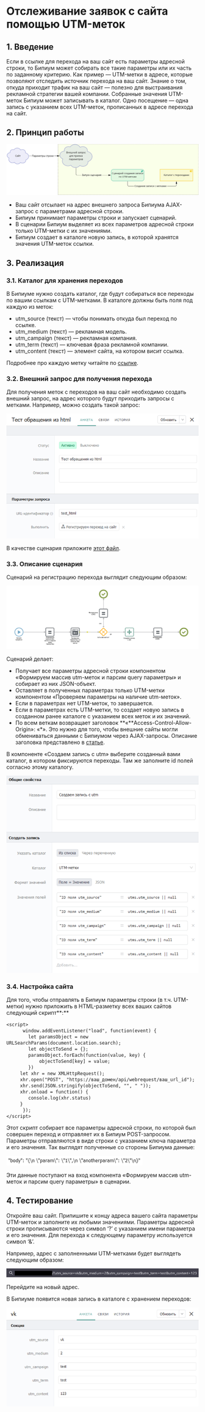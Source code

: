 # Отслеживание заявок с сайта помощью UTM-меток

## 1. Введение

Если в ссылке для перехода на ваш сайт есть параметры адресной строки, то Бипиум может собирать все такие параметры или их часть по заданному критерию. Как пример — UTM-метки в адресе, которые позволяют отследить источник перехода на ваш сайт. Знание о том, откуда приходит трафик на ваш сайт — полезно для выстраивания рекламной стратегии вашей компании. Собранные значения UTM-меток Бипиум может записывать в каталог. Одно посещение — одна запись с указанием всех UTM-меток, прописанных в адресе перехода на сайт.

## **2. Принцип работы**

![](<../../.gitbook/assets/temp - Frame 10.jpg>)

* Ваш сайт отсылает на адрес внешнего запроса Бипиума AJAX-запрос с параметрами адресной строки.
* Бипиум принимает параметры строки и запускает сценарий.
* В сценарии Бипиум выделяет из всех параметров адресной строки только UTM-метки с их значениями.
* Бипиум создает в каталоге новую запись, в которой хранятся значения UTM-меток ссылки.

## **3. Реализация**

### **3.1. Каталог для хранения переходов**

В Бипиуме нужно создать каталог, где будут собираться все переходы по вашим ссылкам с UTM-метками. В каталоге должны быть поля под каждую из меток:

* utm\_source (текст) — чтобы понимать откуда был переход по ссылке.
* utm\_medium (текст) — рекламная модель.
* utm\_campaign (текст) — рекламная компания.
* utm\_term (текст) — ключевая фраза рекламной компании.
* utm\_content (текст) — элемент сайта, на котором висит ссылка.

Подробнее про каждую метку читайте по [ссылке](https://ru.wikipedia.org/wiki/UTM-%D0%BC%D0%B5%D1%82%D0%BA%D0%B8).

### **3.2. Внешний запрос для получения перехода**

Для получения меток с переходов на ваш сайт необходимо создать внешний запрос, на адрес которого будут приходить запросы с метками. Например, можно создать такой запрос:

![](<../../.gitbook/assets/1 (3) (1).png>)

В качестве сценария приложите [этот файл](https://drive.google.com/file/d/1c5H-6NKZA93SmtclmiSh0SgP9YP9T-Ti/view?usp=sharing).

### **3.3. Описание сценария**

Сценарий на регистрацию перехода выглядит следующим образом:

![](<../../.gitbook/assets/2 (3) (1).png>)

Сценарий делает:

* Получает все параметры адресной строки компонентом «Формируем массив utm-меток и парсим query параметры» и собирает из них JSON-объект.
* Оставляет в полученных параметрах только UTM-метки компонентом «Проверяем параметры на наличие utm-меток».
* Если в параметрах нет UTM-меток, то завершается.
* Если в параметрах есть UTM-метки, то создает новую запись в созданном ранее каталоге с указанием всех меток и их значений.
* По всем веткам возвращает заголовок **«**Access-Control-Allow-Origin»: «\*». Это нужно для того, чтобы внешние сайты могли обмениваться данными с Бипиумом через AJAX-запросы. Описание заголовка представлено в [статье](https://docs.bpium.ru/manual/processes/events/webrequests#krossdomennye-zaprosy-cors).

В компоненте «Создаем запись с utm» выберите созданный вами каталог, в котором фиксируются переходы. Там же заполните id полей согласно этому каталогу.

![](<../../.gitbook/assets/3 (3) (1).png>)

### **3.4. Настройка сайта**

Для того, чтобы отправлять в Бипиум параметры строки (в т.ч. UTM-метки) нужно приложить в HTML-разметку всех ваших сайтов следующий скрипт**:**

```
<script>
      window.addEventListener("load", function(event) {
    	let paramsObject = new URLSearchParams(document.location.search);
    	let objectToSend = {};
    	paramsObject.forEach(function(value, key) {
        	objectToSend[key] = value;
    	})
   	 let xhr = new XMLHttpRequest();
   	 xhr.open("POST", "https://ваш_домен/api/webrequest/ваш_url_id");
   	 xhr.send(JSON.stringify(objectToSend, "", " "));
   	 xhr.onload = function() {
   	 	console.log(xhr.status)
   	 }
      });
</script>
```

Этот скрипт собирает все параметры адресной строки, по которой был совершен переход и отправляет их в Бипиум POST-запросом. Параметры отправляются в виде строки с указанием ключа параметра и его значения. Так выглядят полученные со стороны Бипиума данные:

![](<../../.gitbook/assets/6 (3).png>)

Эти данные поступают на вход компонента «Формируем массив utm-меток и парсим query параметры» в сценарии.

## **4. Тестирование**

Откройте ваш сайт. Припишите к концу адреса вашего сайта параметры UTM-меток и заполните их любыми значениями. Параметры адресной строки прописываются через символ ‘?’ с указанием имени параметра и его значения. Для перехода к следующему параметру используется символ ‘&’.

Например, адрес с заполненными UTM-метками будет выглядеть следующим образом:

![](<../../.gitbook/assets/4 (2) (1).png>)

Перейдите на новый адрес.

В Бипиуме появится новая запись в каталоге с хранением переходов:

![](<../../.gitbook/assets/5 (4).png>)
